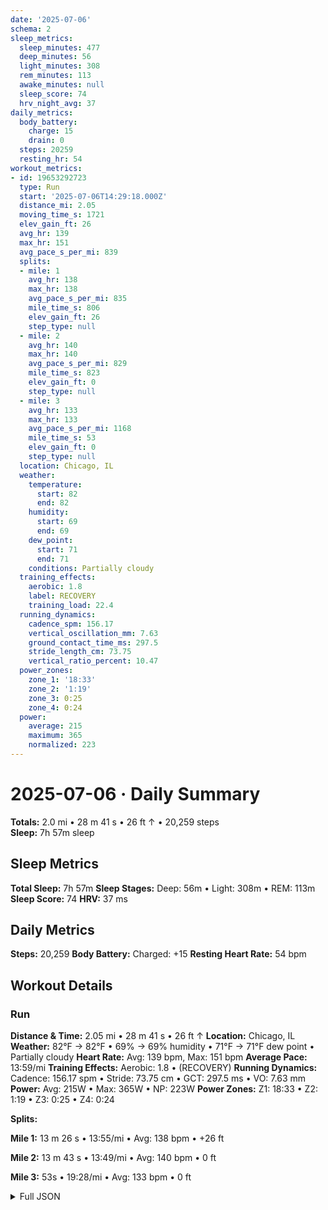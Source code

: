 ```yaml
---
date: '2025-07-06'
schema: 2
sleep_metrics:
  sleep_minutes: 477
  deep_minutes: 56
  light_minutes: 308
  rem_minutes: 113
  awake_minutes: null
  sleep_score: 74
  hrv_night_avg: 37
daily_metrics:
  body_battery:
    charge: 15
    drain: 0
  steps: 20259
  resting_hr: 54
workout_metrics:
- id: 19653292723
  type: Run
  start: '2025-07-06T14:29:18.000Z'
  distance_mi: 2.05
  moving_time_s: 1721
  elev_gain_ft: 26
  avg_hr: 139
  max_hr: 151
  avg_pace_s_per_mi: 839
  splits:
  - mile: 1
    avg_hr: 138
    max_hr: 138
    avg_pace_s_per_mi: 835
    mile_time_s: 806
    elev_gain_ft: 26
    step_type: null
  - mile: 2
    avg_hr: 140
    max_hr: 140
    avg_pace_s_per_mi: 829
    mile_time_s: 823
    elev_gain_ft: 0
    step_type: null
  - mile: 3
    avg_hr: 133
    max_hr: 133
    avg_pace_s_per_mi: 1168
    mile_time_s: 53
    elev_gain_ft: 0
    step_type: null
  location: Chicago, IL
  weather:
    temperature:
      start: 82
      end: 82
    humidity:
      start: 69
      end: 69
    dew_point:
      start: 71
      end: 71
    conditions: Partially cloudy
  training_effects:
    aerobic: 1.8
    label: RECOVERY
    training_load: 22.4
  running_dynamics:
    cadence_spm: 156.17
    vertical_oscillation_mm: 7.63
    ground_contact_time_ms: 297.5
    stride_length_cm: 73.75
    vertical_ratio_percent: 10.47
  power_zones:
    zone_1: '18:33'
    zone_2: '1:19'
    zone_3: 0:25
    zone_4: 0:24
  power:
    average: 215
    maximum: 365
    normalized: 223
---
```

# 2025-07-06 · Daily Summary
**Totals:** 2.0 mi • 28 m 41 s • 26 ft ↑ • 20,259 steps  
**Sleep:** 7h 57m sleep

## Sleep Metrics
**Total Sleep:** 7h 57m
**Sleep Stages:** Deep: 56m • Light: 308m • REM: 113m
**Sleep Score:** 74
**HRV:** 37 ms

## Daily Metrics
**Steps:** 20,259
**Body Battery:** Charged: +15
**Resting Heart Rate:** 54 bpm

## Workout Details
### Run
**Distance & Time:** 2.05 mi • 28 m 41 s • 26 ft ↑
**Location:** Chicago, IL
**Weather:** 82°F → 82°F • 69% → 69% humidity • 71°F → 71°F dew point • Partially cloudy
**Heart Rate:** Avg: 139 bpm, Max: 151 bpm
**Average Pace:** 13:59/mi
**Training Effects:** Aerobic: 1.8 • (RECOVERY)
**Running Dynamics:** Cadence: 156.17 spm • Stride: 73.75 cm • GCT: 297.5 ms • VO: 7.63 mm
**Power:** Avg: 215W • Max: 365W • NP: 223W
**Power Zones:** Z1: 18:33 • Z2: 1:19 • Z3: 0:25 • Z4: 0:24

**Splits:**

**Mile 1:** 13 m 26 s • 13:55/mi • Avg: 138 bpm • +26 ft

**Mile 2:** 13 m 43 s • 13:49/mi • Avg: 140 bpm • 0 ft

**Mile 3:** 53s • 19:28/mi • Avg: 133 bpm • 0 ft



<details>
<summary>Full JSON</summary>

```json
{
  "date": "2025-07-06",
  "schema": 2,
  "sleep_metrics": {
    "sleep_minutes": 477,
    "deep_minutes": 56,
    "light_minutes": 308,
    "rem_minutes": 113,
    "awake_minutes": null,
    "sleep_score": 74,
    "hrv_night_avg": 37
  },
  "daily_metrics": {
    "body_battery": {
      "charge": 15,
      "drain": 0
    },
    "steps": 20259,
    "resting_hr": 54
  },
  "workout_metrics": [
    {
      "id": 19653292723,
      "type": "Run",
      "start": "2025-07-06T14:29:18.000Z",
      "distance_mi": 2.05,
      "moving_time_s": 1721,
      "elev_gain_ft": 26,
      "avg_hr": 139,
      "max_hr": 151,
      "avg_pace_s_per_mi": 839,
      "splits": [
        {
          "mile": 1,
          "avg_hr": 138,
          "max_hr": 138,
          "avg_pace_s_per_mi": 835,
          "mile_time_s": 806,
          "elev_gain_ft": 26,
          "step_type": null
        },
        {
          "mile": 2,
          "avg_hr": 140,
          "max_hr": 140,
          "avg_pace_s_per_mi": 829,
          "mile_time_s": 823,
          "elev_gain_ft": 0,
          "step_type": null
        },
        {
          "mile": 3,
          "avg_hr": 133,
          "max_hr": 133,
          "avg_pace_s_per_mi": 1168,
          "mile_time_s": 53,
          "elev_gain_ft": 0,
          "step_type": null
        }
      ],
      "location": "Chicago, IL",
      "weather": {
        "temperature": {
          "start": 82,
          "end": 82
        },
        "humidity": {
          "start": 69,
          "end": 69
        },
        "dew_point": {
          "start": 71,
          "end": 71
        },
        "conditions": "Partially cloudy"
      },
      "training_effects": {
        "aerobic": 1.8,
        "label": "RECOVERY",
        "training_load": 22.4
      },
      "running_dynamics": {
        "cadence_spm": 156.17,
        "vertical_oscillation_mm": 7.63,
        "ground_contact_time_ms": 297.5,
        "stride_length_cm": 73.75,
        "vertical_ratio_percent": 10.47
      },
      "power_zones": {
        "zone_1": "18:33",
        "zone_2": "1:19",
        "zone_3": "0:25",
        "zone_4": "0:24"
      },
      "power": {
        "average": 215,
        "maximum": 365,
        "normalized": 223
      }
    }
  ]
}
```
</details>
